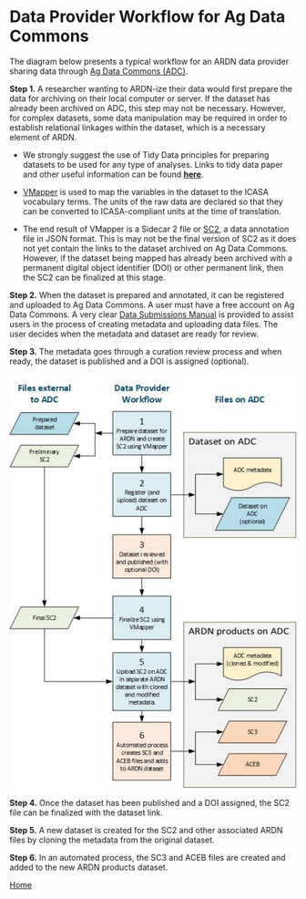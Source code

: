 # Data Provider Workflow for Ag Data Commons

The diagram below presents a typical workflow for an ARDN data provider sharing data through [Ag Data Commons (ADC)](https://data.nal.usda.gov/).

**Step 1.** A researcher wanting to ARDN-ize their data would first prepare the data for archiving on their local computer or server. If the dataset has already been archived on ADC, this step may not be necessary. However, for complex datasets, some data manipulation may be required in order to establish relational linkages within the dataset, which is a necessary element of ARDN.

- We strongly suggest the use of Tidy Data principles for preparing datasets to be used for any type of analyses. Links to tidy data paper and other useful information can be found **[here](TidyData.md)**. 

- [VMapper](VMapper.md) is used to map the variables in the dataset to the ICASA vocabulary terms. The units of the raw data are declared so that they can be converted to ICASA-compliant units at the time of translation.

- The end result of VMapper is a Sidecar 2 file or [SC2](Annotation_SC2.md), a data annotation file in JSON format. This is may not be the final version of SC2 as it does not yet contain the links to the dataset archived on Ag Data Commons. However, if the dataset being mapped has already been archived with a permanent digital object identifier (DOI) or other permanent link, then the SC2 can be finalized at this stage. 

**Step 2.**
When the dataset is prepared and annotated, it can be registered and uploaded to Ag Data Commons. A user must have a free account on Ag Data Commons. A very clear [Data Submissions Manual](https://data.nal.usda.gov/ag-data-commons-data-submission-manual) is provided to assist users in the process of creating metadata and uploading data files. The user decides when the metadata and dataset are ready for review.

**Step 3.**
The metadata goes through a curation review process and when ready, the dataset is published and a DOI is assigned (optional).


![image](https://raw.githubusercontent.com/agmip/ARDN/master/docs/images/DataProviderWorkflow_web.jpg)


**Step 4.**
Once the dataset has been published and a DOI assigned, the SC2 file can be finalized with the dataset link.

**Step 5.**
A new dataset is created for the SC2 and other associated ARDN files by cloning the metadata from the original dataset. 

**Step 6.**
In an automated process, the SC3 and ACEB files are created and added to the new ARDN products dataset.


[Home](index.md)
